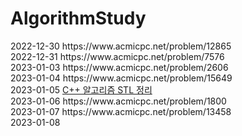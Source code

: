 # AlgorithmStudy
<div>
2022-12-30 https://www.acmicpc.net/problem/12865 <br>
2022-12-31 https://www.acmicpc.net/problem/7576 <br>
2023-01-03 https://www.acmicpc.net/problem/2606 <br>
2023-01-04 https://www.acmicpc.net/problem/15649 <br>
2023-01-05  <a href="https://github.com/ongsiru/AlgorithmStudy/blob/master/2023-01-05/2023-01-05.cpp">C++ 알고리즘 STL 정리</a> <br>
2023-01-06 https://www.acmicpc.net/problem/1800 <br>
2023-01-07 https://www.acmicpc.net/problem/13458 <br>
2023-01-08 <br>
</div>
